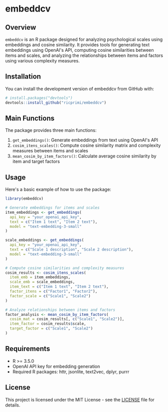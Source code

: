 # embeddcv

## Overview

`embeddcv` is an R package designed for analyzing psychological scales using embeddings and cosine similarity. It provides tools for generating text embeddings using OpenAI's API, computing cosine similarities between items and scales, and analyzing the relationships between items and factors using various complexity measures.

## Installation

You can install the development version of embeddcv from GitHub with:

```r
# install.packages("devtools")
devtools::install_github("ricprimi/embeddcv")
```

## Main Functions

The package provides three main functions:

1. `get_embeddings()`: Generate embeddings from text using OpenAI's API
2. `cosim_itens_scales()`: Compute cosine similarity matrix and complexity measures between items and scales
3. `mean_cosim_by_item_factors()`: Calculate average cosine similarity by item and target factors

## Usage

Here's a basic example of how to use the package:

```r
library(embeddcv)

# Generate embeddings for items and scales
item_embeddings <- get_embeddings(
  api_key = "your_openai_api_key",
  text = c("Item 1 text", "Item 2 text"),
  model = "text-embedding-3-small"
)

scale_embeddings <- get_embeddings(
  api_key = "your_openai_api_key",
  text = c("Scale 1 description", "Scale 2 description"),
  model = "text-embedding-3-small"
)

# Compute cosine similarities and complexity measures
cosim_results <- cosim_itens_scales(
  item_emb = item_embeddings,
  scale_emb = scale_embeddings,
  item_text = c("Item 1 text", "Item 2 text"),
  factor_itens = c("Factor1", "Factor2"),
  factor_scale = c("Scale1", "Scale2")
)

# Analyze relationships between items and factors
factor_analysis <- mean_cosim_by_item_factors(
  cosim_mat = cosim_results[, c("Scale1", "Scale2")],
  item_factor = cosim_results$scale,
  target_factor = c("Scale1", "Scale2")
)
```

## Requirements

- R >= 3.5.0
- OpenAI API key for embedding generation
- Required R packages: httr, jsonlite, text2vec, dplyr, purrr

## License

This project is licensed under the MIT License - see the [LICENSE](LICENSE) file for details.
